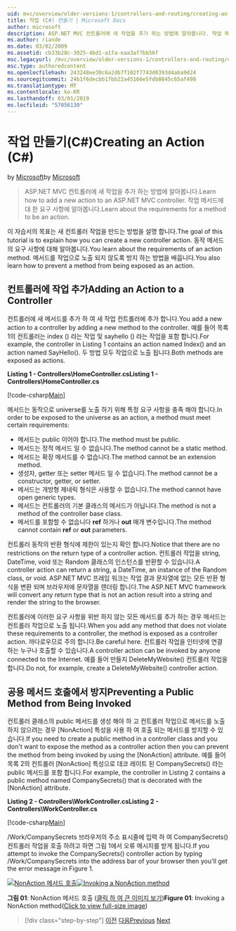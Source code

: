 ```yaml
---
uid: mvc/overview/older-versions-1/controllers-and-routing/creating-an-action-cs
title: 작업 (C#) 만들기 | Microsoft Docs
author: microsoft
description: ASP.NET MVC 컨트롤러에 새 작업을 추가 하는 방법에 알아봅니다. 작업 메서드에 대 한 요구 사항에 알아봅니다.
ms.author: riande
ms.date: 03/02/2009
ms.assetid: cb33b28c-3025-4bd1-a1fa-eaa3af7bb56f
msc.legacyurl: /mvc/overview/older-versions-1/controllers-and-routing/creating-an-action-cs
msc.type: authoredcontent
ms.openlocfilehash: 243248ee30c6a2db7f102f7743d0393d4a6a9d24
ms.sourcegitcommit: 24b1f6decbb17bb22a45166e5fdb0845c65af498
ms.translationtype: MT
ms.contentlocale: ko-KR
ms.lasthandoff: 03/01/2019
ms.locfileid: "57056130"
---
```

<a name="creating-an-action-c"></a><span data-ttu-id="0263d-104">작업 만들기(C#)</span><span class="sxs-lookup"><span data-stu-id="0263d-104">Creating an Action (C#)</span></span>
====================
<span data-ttu-id="0263d-105">by [Microsoft](https://github.com/microsoft)</span><span class="sxs-lookup"><span data-stu-id="0263d-105">by [Microsoft](https://github.com/microsoft)</span></span>

> <span data-ttu-id="0263d-106">ASP.NET MVC 컨트롤러에 새 작업을 추가 하는 방법에 알아봅니다.</span><span class="sxs-lookup"><span data-stu-id="0263d-106">Learn how to add a new action to an ASP.NET MVC controller.</span></span> <span data-ttu-id="0263d-107">작업 메서드에 대 한 요구 사항에 알아봅니다.</span><span class="sxs-lookup"><span data-stu-id="0263d-107">Learn about the requirements for a method to be an action.</span></span>


<span data-ttu-id="0263d-108">이 자습서의 목표는 새 컨트롤러 작업을 만드는 방법을 설명 합니다.</span><span class="sxs-lookup"><span data-stu-id="0263d-108">The goal of this tutorial is to explain how you can create a new controller action.</span></span> <span data-ttu-id="0263d-109">동작 메서드의 요구 사항에 대해 알아봅니다.</span><span class="sxs-lookup"><span data-stu-id="0263d-109">You learn about the requirements of an action method.</span></span> <span data-ttu-id="0263d-110">메서드를 작업으로 노출 되지 않도록 방지 하는 방법을 배웁니다.</span><span class="sxs-lookup"><span data-stu-id="0263d-110">You also learn how to prevent a method from being exposed as an action.</span></span>

## <a name="adding-an-action-to-a-controller"></a><span data-ttu-id="0263d-111">컨트롤러에 작업 추가</span><span class="sxs-lookup"><span data-stu-id="0263d-111">Adding an Action to a Controller</span></span>

<span data-ttu-id="0263d-112">컨트롤러에 새 메서드를 추가 하 여 새 작업 컨트롤러에 추가 합니다.</span><span class="sxs-lookup"><span data-stu-id="0263d-112">You add a new action to a controller by adding a new method to the controller.</span></span> <span data-ttu-id="0263d-113">예를 들어 목록 1의 컨트롤러는 index () 라는 작업 및 sayhello () 라는 작업을 포함 합니다.</span><span class="sxs-lookup"><span data-stu-id="0263d-113">For example, the controller in Listing 1 contains an action named Index() and an action named SayHello().</span></span> <span data-ttu-id="0263d-114">두 방법 모두 작업으로 노출 됩니다.</span><span class="sxs-lookup"><span data-stu-id="0263d-114">Both methods are exposed as actions.</span></span>

<span data-ttu-id="0263d-115">**Listing 1 - Controllers\HomeController.cs**</span><span class="sxs-lookup"><span data-stu-id="0263d-115">**Listing 1 - Controllers\HomeController.cs**</span></span>

[!code-csharp[Main](creating-an-action-cs/samples/sample1.cs)]

<span data-ttu-id="0263d-116">메서드는 동작으로 universe를 노출 하기 위해 특정 요구 사항을 충족 해야 합니다.</span><span class="sxs-lookup"><span data-stu-id="0263d-116">In order to be exposed to the universe as an action, a method must meet certain requirements:</span></span>

- <span data-ttu-id="0263d-117">메서드는 public 이어야 합니다.</span><span class="sxs-lookup"><span data-stu-id="0263d-117">The method must be public.</span></span>
- <span data-ttu-id="0263d-118">메서드는 정적 메서드 일 수 없습니다.</span><span class="sxs-lookup"><span data-stu-id="0263d-118">The method cannot be a static method.</span></span>
- <span data-ttu-id="0263d-119">메서드는 확장 메서드를 수 없습니다.</span><span class="sxs-lookup"><span data-stu-id="0263d-119">The method cannot be an extension method.</span></span>
- <span data-ttu-id="0263d-120">생성자, getter 또는 setter 메서드 일 수 없습니다.</span><span class="sxs-lookup"><span data-stu-id="0263d-120">The method cannot be a constructor, getter, or setter.</span></span>
- <span data-ttu-id="0263d-121">메서드는 개방형 제네릭 형식은 사용할 수 없습니다.</span><span class="sxs-lookup"><span data-stu-id="0263d-121">The method cannot have open generic types.</span></span>
- <span data-ttu-id="0263d-122">메서드는 컨트롤러의 기본 클래스의 메서드가 아닙니다.</span><span class="sxs-lookup"><span data-stu-id="0263d-122">The method is not a method of the controller base class.</span></span>
- <span data-ttu-id="0263d-123">메서드를 포함할 수 없습니다 **ref** 하거나 **out** 매개 변수입니다.</span><span class="sxs-lookup"><span data-stu-id="0263d-123">The method cannot contain **ref** or **out** parameters.</span></span>

<span data-ttu-id="0263d-124">컨트롤러 동작의 반환 형식에 제한이 있는지 확인 합니다.</span><span class="sxs-lookup"><span data-stu-id="0263d-124">Notice that there are no restrictions on the return type of a controller action.</span></span> <span data-ttu-id="0263d-125">컨트롤러 작업을 string, DateTime, void 또는 Random 클래스의 인스턴스를 반환할 수 있습니다.</span><span class="sxs-lookup"><span data-stu-id="0263d-125">A controller action can return a string, a DateTime, an instance of the Random class, or void.</span></span> <span data-ttu-id="0263d-126">ASP.NET MVC 프레임 워크는 작업 결과 문자열에 없는 모든 반환 형식을 변환 되며 브라우저에 문자열을 렌더링 합니다.</span><span class="sxs-lookup"><span data-stu-id="0263d-126">The ASP.NET MVC framework will convert any return type that is not an action result into a string and render the string to the browser.</span></span>

<span data-ttu-id="0263d-127">컨트롤러에 이러한 요구 사항을 위반 하지 않는 모든 메서드를 추가 하는 경우 메서드는 컨트롤러 작업으로 노출 됩니다.</span><span class="sxs-lookup"><span data-stu-id="0263d-127">When you add any method that does not violate these requirements to a controller, the method is exposed as a controller action.</span></span> <span data-ttu-id="0263d-128">까다로우므로 주의 합니다.</span><span class="sxs-lookup"><span data-stu-id="0263d-128">Be careful here.</span></span> <span data-ttu-id="0263d-129">컨트롤러 작업을 인터넷에 연결 하는 누구나 호출할 수 있습니다.</span><span class="sxs-lookup"><span data-stu-id="0263d-129">A controller action can be invoked by anyone connected to the Internet.</span></span> <span data-ttu-id="0263d-130">예를 들어 만들지 DeleteMyWebsite() 컨트롤러 작업을 합니다.</span><span class="sxs-lookup"><span data-stu-id="0263d-130">Do not, for example, create a DeleteMyWebsite() controller action.</span></span>

## <a name="preventing-a-public-method-from-being-invoked"></a><span data-ttu-id="0263d-131">공용 메서드 호출에서 방지</span><span class="sxs-lookup"><span data-stu-id="0263d-131">Preventing a Public Method from Being Invoked</span></span>

<span data-ttu-id="0263d-132">컨트롤러 클래스의 public 메서드를 생성 해야 하 고 컨트롤러 작업으로 메서드를 노출 하지 않으려는 경우 [NonAction] 특성을 사용 하 여 호출 되는 메서드를 방지할 수 있습니다.</span><span class="sxs-lookup"><span data-stu-id="0263d-132">If you need to create a public method in a controller class and you don't want to expose the method as a controller action then you can prevent the method from being invoked by using the [NonAction] attribute.</span></span> <span data-ttu-id="0263d-133">예를 들어 목록 2의 컨트롤러 [NonAction] 특성으로 데코 레이트 된 CompanySecrets() 라는 public 메서드를 포함 합니다.</span><span class="sxs-lookup"><span data-stu-id="0263d-133">For example, the controller in Listing 2 contains a public method named CompanySecrets() that is decorated with the [NonAction] attribute.</span></span>

<span data-ttu-id="0263d-134">**Listing 2 - Controllers\WorkController.cs**</span><span class="sxs-lookup"><span data-stu-id="0263d-134">**Listing 2 - Controllers\WorkController.cs**</span></span>

[!code-csharp[Main](creating-an-action-cs/samples/sample2.cs)]

<span data-ttu-id="0263d-135">/Work/CompanySecrets 브라우저의 주소 표시줄에 입력 하 여 CompanySecrets() 컨트롤러 작업을 호출 하려고 하면 그림 1에서 오류 메시지를 받게 됩니다.</span><span class="sxs-lookup"><span data-stu-id="0263d-135">If you attempt to invoke the CompanySecrets() controller action by typing /Work/CompanySecrets into the address bar of your browser then you'll get the error message in Figure 1.</span></span>


<span data-ttu-id="0263d-136">[![NonAction 메서드 호출](creating-an-action-cs/_static/image1.jpg)](creating-an-action-cs/_static/image1.png)</span><span class="sxs-lookup"><span data-stu-id="0263d-136">[![Invoking a NonAction method](creating-an-action-cs/_static/image1.jpg)](creating-an-action-cs/_static/image1.png)</span></span>

<span data-ttu-id="0263d-137">**그림 01**: NonAction 메서드 호출 ([클릭 하 여 큰 이미지 보기](creating-an-action-cs/_static/image2.png))</span><span class="sxs-lookup"><span data-stu-id="0263d-137">**Figure 01**: Invoking a NonAction method([Click to view full-size image](creating-an-action-cs/_static/image2.png))</span></span>

> [!div class="step-by-step"]
> <span data-ttu-id="0263d-138">[이전](creating-a-controller-cs.md)
> [다음](asp-net-mvc-routing-overview-vb.md)</span><span class="sxs-lookup"><span data-stu-id="0263d-138">[Previous](creating-a-controller-cs.md)
[Next](asp-net-mvc-routing-overview-vb.md)</span></span>
